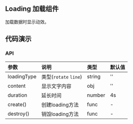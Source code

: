 ## Loading 加载组件

加载数据时显示动效。

## 代码演示

### API

|参数|说明|类型|默认值|
|:---|:----|:----|:------|
|loadingType|类型(`rotate` `line`)|string|''|
|content|显示文字内容|obj|''|
|duration|延长时间|number|4s|
|create()|创建loading方法|func|-|
|destroy()|销毁loading方法|func|-|

